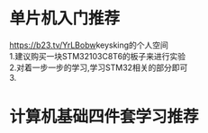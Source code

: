   # 单片机入门推荐
  <https://b23.tv/YrLBobw>keysking的个人空间<br>
  1.建议购买一块STM32103C8T6的板子来进行实验<br>
  2.对着一步一步的学习,学习STM32相关的部分即可<br>
  3.
  # 计算机基础四件套学习推荐
  